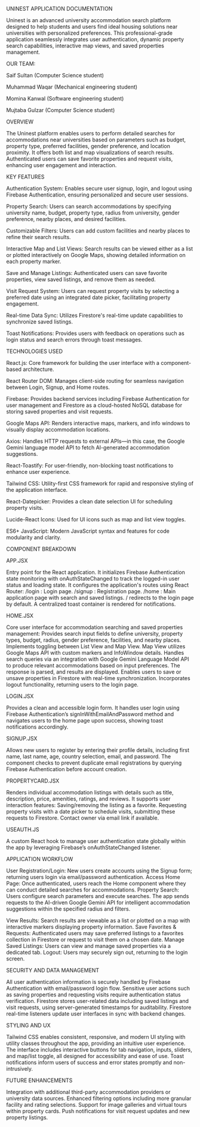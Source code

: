 UNINEST APPLICATION  DOCUMENTATION


Uninest is an advanced university accommodation search platform designed to help students and users find ideal housing solutions near universities with personalized preferences. This 
professional-grade application seamlessly integrates user authentication, dynamic property search capabilities, interactive map views, and saved properties management.


OUR TEAM:

Saif Sultan (Computer Science student)

Muhammad Waqar (Mechanical engineering student)

Momina Kanwal (Software engineering student)

Mujtaba Gulzar (Computer Science student)

OVERVIEW


The Uninest platform enables users to perform detailed searches for accommodations near universities based on parameters such as budget, property type, preferred facilities, gender preference, and location proximity. It offers both list and map visualizations of search results. Authenticated users can save favorite properties and request visits, enhancing user engagement and interaction.

KEY FEATURES


Authentication System: Enables secure user signup, login, and logout using Firebase Authentication, ensuring personalized and secure user sessions.

Property Search: Users can search accommodations by specifying university name, budget, property type, radius from university, gender preference, nearby places, and desired facilities.

Customizable Filters: Users can add custom facilities and nearby places to refine their search results.

Interactive Map and List Views: Search results can be viewed either as a list or plotted interactively on Google Maps, showing detailed information on each property marker.

Save and Manage Listings: Authenticated users can save favorite properties, view saved listings, and remove them as needed.

Visit Request System: Users can request property visits by selecting a preferred date using an integrated date picker, facilitating property engagement.

Real-time Data Sync: Utilizes Firestore's real-time update capabilities to synchronize saved listings.

Toast Notifications: Provides users with feedback on operations such as login status and search errors through toast messages.


TECHNOLOGIES USED


React.js: Core framework for building the user interface with a component-based architecture.

React Router DOM: Manages client-side routing for seamless navigation between Login, Signup, and Home routes.

Firebase: Provides backend services including Firebase Authentication for user management and Firestore as a cloud-hosted NoSQL database for storing saved properties and visit requests.

Google Maps API: Renders interactive maps, markers, and info windows to visually display accommodation locations.

Axios: Handles HTTP requests to external APIs—in this case, the Google Gemini language model API to fetch AI-generated accommodation suggestions.

React-Toastify: For user-friendly, non-blocking toast notifications to enhance user experience.

Tailwind CSS: Utility-first CSS framework for rapid and responsive styling of the application interface.

React-Datepicker: Provides a clean date selection UI for scheduling property visits.

Lucide-React Icons: Used for UI icons such as map and list view toggles.

ES6+ JavaScript: Modern JavaScript syntax and features for code modularity and clarity.


COMPONENT BREAKDOWN

APP.JSX


Entry point for the React application. It initializes Firebase Authentication state monitoring with onAuthStateChanged to track the logged-in user status and loading state. It configures the application's routes using React Router:
/login : Login page.
/signup : Registration page.
/home : Main application page with search and saved listings.
/ redirects to the login page by default.
A centralized toast container is rendered for notifications.

HOME.JSX


Core user interface for accommodation searching and saved properties management:
Provides search input fields to define university, property types, budget, radius, gender preference, facilities, and nearby places.
Implements toggling between List View and Map View. Map View utilizes Google Maps API with custom markers and InfoWindow details.
Handles search queries via an integration with Google Gemini Language Model API to produce relevant accommodations based on input preferences. The response is parsed, and results are displayed.
Enables users to save or unsave properties in Firestore with real-time synchronization.
Incorporates logout functionality, returning users to the login page.

LOGIN.JSX


Provides a clean and accessible login form. It handles user login using Firebase Authentication’s signInWithEmailAndPassword method and navigates users to the home page upon success, showing toast notifications accordingly.

SIGNUP.JSX


Allows new users to register by entering their profile details, including first name, last name, age, country selection, email, and password. The component checks to prevent duplicate email registrations by querying Firebase Authentication before account creation.

PROPERTYCARD.JSX


Renders individual accommodation listings with details such as title, description, price, amenities, ratings, and reviews. It supports user interaction features:
Saving/removing the listing as a favorite.
Requesting property visits with a date picker to schedule visits, submitting these requests to Firestore.
Contact owner via email link if available.

USEAUTH.JS

A custom React hook to manage user authentication state globally within the app by leveraging Firebase’s onAuthStateChanged listener.

APPLICATION WORKFLOW


User Registration/Login:
New users create accounts using the Signup form; returning users login via email/password authentication.
Access Home Page: Once authenticated, users reach the Home component where they can conduct detailed searches for accommodations.
Property Search: Users configure search parameters and execute searches. The app sends requests to the AI-driven Google Gemini API for intelligent accommodation suggestions within the specified radius and filters.

View Results:
Search results are viewable as a list or plotted on a map with interactive markers displaying property information.
Save Favorites & Requests: Authenticated users may save preferred listings to a favorites collection in Firestore or request to visit them on a chosen date.
Manage Saved Listings: Users can view and manage saved properties via a dedicated tab.
Logout: Users may securely sign out, returning to the login screen.

SECURITY AND DATA MANAGEMENT


All user authentication information is securely handled by Firebase Authentication with email/password login flow. Sensitive user actions such as saving properties and requesting visits require authentication status verification. Firestore stores user-related data including saved listings and visit requests, using server-generated timestamps for auditability. Firestore real-time listeners update user interfaces in sync with backend changes.

STYLING AND UX

Tailwind CSS enables consistent, responsive, and modern UI styling with utility classes throughout the app, providing an intuitive user experience. The interface includes interactive buttons for tab navigation, inputs, sliders, and map/list toggle, all designed for accessibility and ease of use. Toast notifications inform users of success and error states promptly and non-intrusively.

FUTURE ENHANCEMENTS


Integration with additional third-party accommodation providers or university data sources.
Enhanced filtering options including more granular facility and rating selections.
Support for image galleries and virtual tours within property cards.
Push notifications for visit request updates and new property listings.
